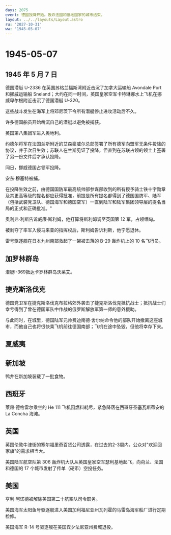 ```yaml
---
days: 2075
event: 德国投降开始。轰炸法国和低地国家的城市结束。
layout: ../../layouts/Layout.astro
ru: '2027-10-31'
ww: '1945-05-07'
---
```


# 1945-05-07

## 1945 年 5 月 7 日

德国潜艇 U-2336 在英国苏格兰福斯湾附近击沉了加拿大运输船 Avondale Port
和挪威运输船
Sneland；大约在同一时间，英国皇家空军卡特琳娜水上飞机在挪威卑尔根附近击沉了德国潜艇
U-320。

这些战斗发生在海军上将邓尼茨下令所有潜艇停止进攻活动后不久。

许多德国船员开始凿沉自己的潜艇以避免被捕获。

英国第八集团军进入奥地利。

约德尔将军在法国兰斯附近的艾森豪威尔总部签署了所有德军向盟军无条件投降的协议，并于次日生效；苏联人在兰斯见证了投降，但直到在苏联占领的领土上签署了另一份文件后才承认投降。

同日，挪威德国占领军投降。

安东·穆塞特被捕。

在投降生效之前，由德国国防军最高统帅部参谋部收到的所有授予骑士铁十字勋章及其更高等级的提名都应获得批准，前提是所有提名都得到了德国国防军、陆军（包括武装党卫队、德国海军和德国空军）一直到陆军和陆军集团领导层的提名当局的正式和正确批准。"

奥利弗·利斯告诉威廉·斯利姆，他打算将斯利姆调至英国第 12 军，占领缅甸。

被剥夺了率军入侵马来亚的指挥权后，斯利姆告诉利斯，他宁愿退休。

雷号驱逐舰在日本九州南部救起了一架被击落的 B-29 轰炸机上的 10 名飞行员。

## 加罗林群岛

潜艇I-369抵达卡罗林群岛沃莱艾。

## 捷克斯洛伐克

德国党卫军在捷克斯洛伐克布拉格郊外袭击了捷克斯洛伐克抵抗战士；抵抗战士们幸亏得到了曾在德国军队中作战的俄罗斯解放军第一师的意外援助。

与此同时，在城里，德国陆军元帅费迪南德·舍尔纳命令他的部队开始撤离这座城市，而他自己也将很快乘飞机前往德国南部；飞机在途中坠毁，但他将幸存下来。

## 夏威夷

## 新加坡

鸭井在新加坡装载了一批食物。

## 西班牙

莱昂·德格雷尔乘坐的 He 111
飞机因燃料耗尽，紧急降落在西班牙圣塞瓦斯蒂安的 La Concha 海滩。

## 英国

英国伦敦牛津街的塞尔福里奇百货公司透露，在过去的2-3周内，公众对"欢迎回家旗"的需求相当大。

美国陆军航空队第 306
轰炸机大队从英国皇家空军瑟利基地起飞，向荷兰、法国和德国的 17
个城市发射了传单（硬币）空投任务。

## 美国

亨利·阿诺德被解除美国第二十航空队司令职务。

美国海军太阳鱼号驱逐舰进入美国加利福尼亚州瓦列霍的马雷岛海军船厂进行定期检修。

美国海军 R-14 号驱逐舰在美国宾夕法尼亚州费城退役。